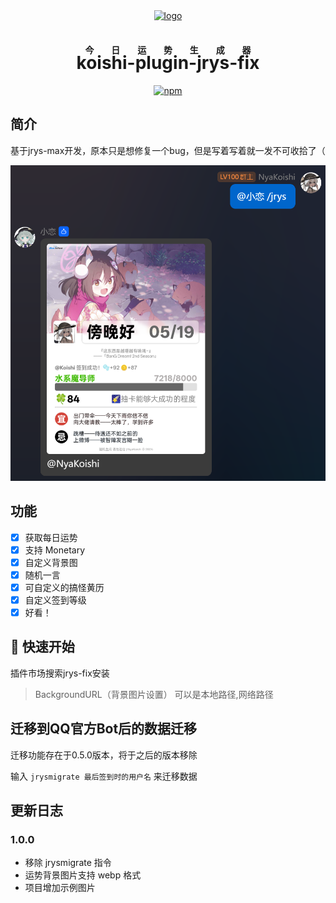 <!-- markdownlint-disable MD026 MD028 MD033 MD041 -->

<div align="center">
  <a href="https://koishi.chat/" target="_blank">
    <img width="160" src="https://koishi.chat/logo.png" alt="logo">
  </a>

<h1><ruby>koishi-plugin-jrys-fix<rp>(</rp><rt>今日运势生成器</rt><rp>)</ruby></h1>

[![npm](https://img.shields.io/npm/v/koishi-plugin-jrys-fix?style=flat-square)](https://www.npmjs.com/package/koishi-plugin-jrys-fix)
</div>

## 简介

基于jrys-max开发，原本只是想修复一个bug，但是写着写着就一发不可收拾了（

![示例图片](./asset/jrys.png "示例图片")

## 功能

- [x] 获取每日运势
- [x] 支持 Monetary
- [x] 自定义背景图
- [x] 随机一言
- [x] 可自定义的搞怪黄历
- [x] 自定义签到等级
- [x] 好看！

## 🚀 快速开始

插件市场搜索jrys-fix安装

> BackgroundURL（背景图片设置）
> 可以是本地路径,网络路径

## 迁移到QQ官方Bot后的数据迁移

迁移功能存在于0.5.0版本，将于之后的版本移除

输入 `jrysmigrate 最后签到时的用户名` 来迁移数据

## 更新日志

### 1.0.0

- 移除 jrysmigrate 指令
- 运势背景图片支持 webp 格式
- 项目增加示例图片
